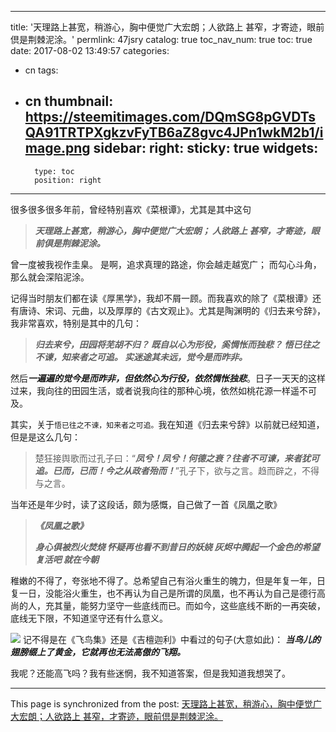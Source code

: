 
---
title: '天理路上甚宽，稍游心，胸中便觉广大宏朗；人欲路上 甚窄，才寄迹，眼前倶是荆棘泥涂。'
permlink: 47jsry
catalog: true
toc_nav_num: true
toc: true
date: 2017-08-02 13:49:57
categories:
- cn
tags:
- cn
thumbnail: https://steemitimages.com/DQmSG8pGVDTsQA91TRTPXgkzvFyTB6aZ8gvc4JPn1wkM2b1/image.png
sidebar:
    right:
        sticky: true
widgets:
    -
        type: toc
        position: right
---


很多很多很多年前，曾经特别喜欢《菜根谭》，尤其是其中这句
>***天理路上甚宽，稍游心，胸中便觉广大宏朗；
人欲路上 甚窄，才寄迹，眼前倶是荆棘泥涂。***

曾一度被我视作圭臬。
是啊，追求真理的路途，你会越走越宽广； 而勾心斗角，那么就会深陷泥涂。

记得当时朋友们都在读《厚黑学》，我却不屑一顾。而我喜欢的除了《菜根谭》还有唐诗、宋词、元曲，以及厚厚的《古文观止》。尤其是陶渊明的《归去来兮辞》，我非常喜欢，特别是其中的几句：

>***归去来兮，田园将芜胡不归？
既自以心为形役，奚惆怅而独悲？
悟已往之不谏，知来者之可追。
实迷途其未远，觉今是而昨非。***

然后***一遍遍的觉今是而昨非，但依然心为行役，依然惆怅独悲***。日子一天天的这样过来，我向往的田园生活，或者说我向往的那种心境，依然如桃花源一样遥不可及。

其实，关于`悟已往之不谏，知来者之可追。`我在知道《归去来兮辞》以前就已经知道，但是是这么几句：
>楚狂接舆歌而过孔子曰：“***凤兮！凤兮！何德之衰？往者不可谏，来者犹可追。已而，已而！今之从政者殆而！***”孔子下，欲与之言。趋而辟之，不得与之言。

当年还是年少时，读了这段话，颇为感慨，自己做了一首《凤凰之歌》
>***《凤凰之歌》***
>
>***身心俱被烈火焚烧 
怀疑再也看不到昔日的妖娆 
灰烬中腾起一个金色的希望 
复活吧 
就在今朝*** 

稚嫩的不得了，夸张地不得了。总希望自己有浴火重生的魄力，但是年复一年，日复一日，没能浴火重生，也不再认为自己是所谓的凤凰，也不再认为自己是德行高尚的人，充其量，能努力坚守一些底线而已。而如今，这些底线不断的一再突破，底线无下限，不知道坚守还有什么意义。

![](https://steemitimages.com/DQmSG8pGVDTsQA91TRTPXgkzvFyTB6aZ8gvc4JPn1wkM2b1/image.png)
记不得是在《飞鸟集》还是《吉檀迦利》中看过的句子(大意如此)： ***当鸟儿的翅膀缀上了黄金，它就再也无法高傲的飞翔。***

我呢？还能高飞吗？我有些迷惘，我不知道答案，但是我知道我想哭了。

- - -

This page is synchronized from the post: [天理路上甚宽，稍游心，胸中便觉广大宏朗；人欲路上 甚窄，才寄迹，眼前倶是荆棘泥涂。](https://steemit.com/@oflyhigh/47jsry)
